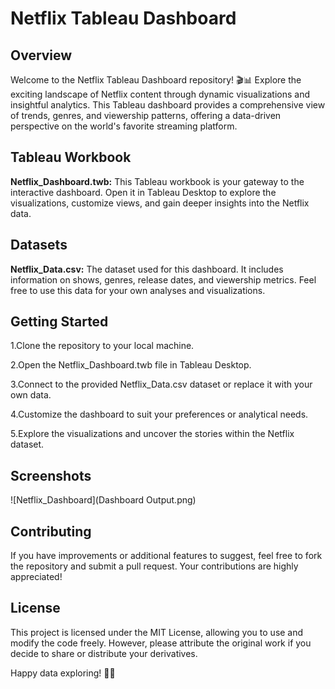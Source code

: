 # Netflix Tableau Dashboard

## Overview

Welcome to the Netflix Tableau Dashboard repository! 🎬📊 Explore the exciting landscape of Netflix content through dynamic visualizations and insightful analytics. This Tableau dashboard provides a comprehensive view of trends, genres, and viewership patterns, offering a data-driven perspective on the world's favorite streaming platform.

## Tableau Workbook

**Netflix_Dashboard.twb:** This Tableau workbook is your gateway to the interactive dashboard. Open it in Tableau Desktop to explore the visualizations, customize views, and gain deeper insights into the Netflix data.

## Datasets

**Netflix_Data.csv:** The dataset used for this dashboard. It includes information on shows, genres, release dates, and viewership metrics. Feel free to use this data for your own analyses and visualizations.

## Getting Started

1.Clone the repository to your local machine.

2.Open the Netflix_Dashboard.twb file in Tableau Desktop.

3.Connect to the provided Netflix_Data.csv dataset or replace it with your own data.

4.Customize the dashboard to suit your preferences or analytical needs.

5.Explore the visualizations and uncover the stories within the Netflix dataset.

## Screenshots

![Netflix_Dashboard](Dashboard Output.png)


## Contributing

If you have improvements or additional features to suggest, feel free to fork the repository and submit a pull request. Your contributions are highly appreciated!

## License

This project is licensed under the MIT License, allowing you to use and modify the code freely. However, please attribute the original work if you decide to share or distribute your derivatives.

Happy data exploring! 🚀✨

